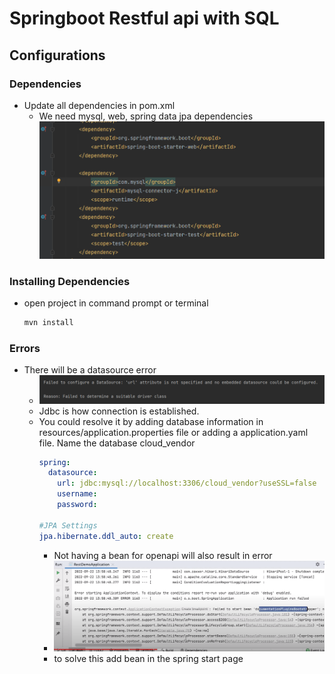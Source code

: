 # Springboot Restful api with SQL
## Configurations
### Dependencies
- Update all dependencies in pom.xml
  - We need mysql, web, spring data jpa dependencies
![img.png](img.png)

### Installing Dependencies
- open project in command prompt or terminal
  ```cmd 
  mvn install
  ```

### Errors
- There will be a datasource error
  - ![img_1.png](img_1.png)
  - Jdbc is how connection is established.
  - You could resolve it by adding database information in resources/application.properties file or adding a application.yaml file. Name the database cloud_vendor
    ```yaml
    spring: 
      datasource:
        url: jdbc:mysql://localhost:3306/cloud_vendor?useSSL=false 
        username: 
        password:
    
    #JPA Settings
    jpa.hibernate.ddl_auto: create
    ```
    - Not having a bean for openapi will also result in error
    - ![img_2.png](img_2.png)
    - to solve this add bean in the spring start page
